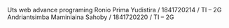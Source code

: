 Uts web advance programing
Ronio  Prima Yudistira / 1841720214 / TI – 2G 
Andriantsimba Maminiaina Sahoby / 1841720220 / TI – 2G
